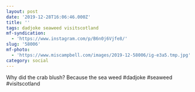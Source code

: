 ```yaml
---
layout: post
date: '2019-12-28T16:06:46.000Z'
title: ''
tags: dadjoke seaweed visitscotland
mf-syndication:
  - 'https://www.instagram.com/p/B6n0j6Vjfe8/'
slug: '58006'
mf-photo:
  - 'https://www.miscampbell.com/images/2019-12-58006/ig-e3a5.tmp.jpg'
category: social
---
```

Why did the crab blush? Because the sea weed #dadjoke #seaweed #visitscotland
